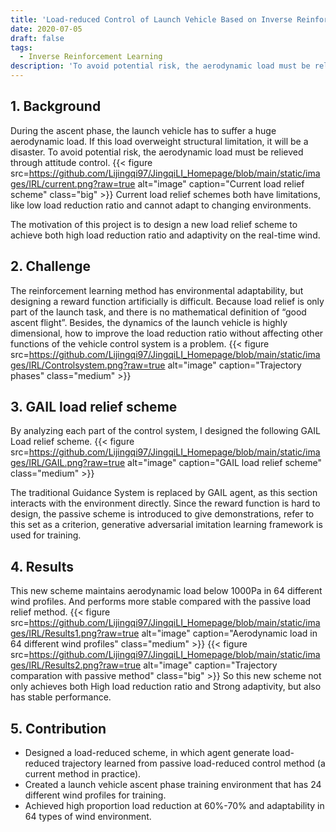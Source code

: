```yaml
---
title: 'Load-reduced Control of Launch Vehicle Based on Inverse Reinforcement Learning'
date: 2020-07-05
draft: false
tags: 
  - Inverse Reinforcement Learning
description: 'To avoid potential risk, the aerodynamic load must be relieved through attitude control. Current load relief schemes both have limitations, like low load reduction ratio and cannot adapt to changing environments. This project develops a load relief scheme via IRL (Inverse Reinforcement Learning) to achieve both high load reduction ratio and adaptivity on changing environments.'
---
```

## 1. Background
During the ascent phase, the launch vehicle has to suffer a huge aerodynamic load. If this load overweight structural limitation, it will be a disaster. To avoid potential risk, the aerodynamic load must be relieved through attitude control.
{{< figure src=https://github.com/Lijingqi97/JingqiLI_Homepage/blob/main/static/images/IRL/current.png?raw=true alt="image" caption="Current load relief scheme" class="big" >}}
Current load relief schemes both have limitations, like low load reduction ratio and cannot adapt to changing environments.

The motivation of this project is to design a new load relief scheme to achieve both high load reduction ratio and adaptivity on the real-time wind.

## 2. Challenge
The reinforcement learning method has environmental adaptability, but designing a reward function artificially is difficult. Because load relief is only part of the launch task, and there is no mathematical definition of “good ascent flight”.
Besides, the dynamics of the launch vehicle is highly dimensional, how to improve the load reduction ratio without affecting other functions of the vehicle control system is a problem.
{{< figure src=https://github.com/Lijingqi97/JingqiLI_Homepage/blob/main/static/images/IRL/Controlsystem.png?raw=true alt="image" caption="Trajectory phases" class="medium" >}}

## 3. GAIL load relief scheme
By analyzing each part of the control system, I designed the following GAIL Load relief scheme. 
{{< figure src=https://github.com/Lijingqi97/JingqiLI_Homepage/blob/main/static/images/IRL/GAIL.png?raw=true alt="image" caption="GAIL load relief scheme" class="medium" >}}

The traditional Guidance System is replaced by GAIL agent, as this section interacts with the environment directly. Since the reward function is hard to design, the passive scheme is introduced to give demonstrations, refer to this set as a criterion, generative adversarial imitation learning framework is used for training.

## 4. Results
This new scheme maintains aerodynamic load below 1000Pa in 64 different wind profiles. And performs more stable compared with the passive load relief method. 
{{< figure src=https://github.com/Lijingqi97/JingqiLI_Homepage/blob/main/static/images/IRL/Results1.png?raw=true alt="image" caption="Aerodynamic load in 64 different wind profiles" class="medium" >}}
{{< figure src=https://github.com/Lijingqi97/JingqiLI_Homepage/blob/main/static/images/IRL/Results2.png?raw=true alt="image" caption="Trajectory comparation with passive method" class="big" >}}
So this new scheme not only achieves both High load reduction ratio and Strong adaptivity, but also has stable performance.

## 5. Contribution
- Designed a load-reduced scheme, in which agent generate load-reduced trajectory learned from passive load-reduced control method (a current method in practice).
- Created a launch vehicle ascent phase training environment that has 24 different wind profiles for training.
- Achieved high proportion load reduction at 60%-70% and adaptability in 64 types of wind environment.
